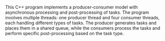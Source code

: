 This C++ program implements a producer-consumer model with asynchronous processing and post-processing of tasks. The program involves multiple threads: one producer thread and four consumer threads, each handling different types of tasks. The producer generates tasks and places them in a shared queue, while the consumers process the tasks and perform specific post-processing based on the task type.